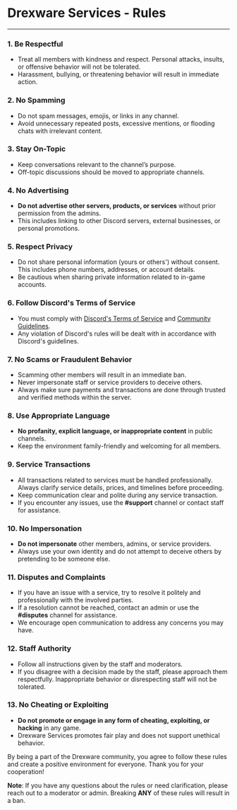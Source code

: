 # Drexware Services - Rules

---

### **1. Be Respectful**

- Treat all members with kindness and respect. Personal attacks, insults, or offensive behavior will not be tolerated.
- Harassment, bullying, or threatening behavior will result in immediate action.



### **2. No Spamming**

- Do not spam messages, emojis, or links in any channel.
- Avoid unnecessary repeated posts, excessive mentions, or flooding chats with irrelevant content.



### **3. Stay On-Topic**

- Keep conversations relevant to the channel’s purpose.
- Off-topic discussions should be moved to appropriate channels.



### **4. No Advertising**

- **Do not advertise other servers, products, or services** without prior permission from the admins.
- This includes linking to other Discord servers, external businesses, or personal promotions.


### **5. Respect Privacy**

- Do not share personal information (yours or others') without consent. This includes phone numbers, addresses, or account details.
- Be cautious when sharing private information related to in-game accounts.



### **6. Follow Discord's Terms of Service**

- You must comply with [Discord's Terms of Service](https://discord.com/terms) and [Community Guidelines](https://discord.com/guidelines).
- Any violation of Discord's rules will be dealt with in accordance with Discord's guidelines.



### **7. No Scams or Fraudulent Behavior**

- Scamming other members will result in an immediate ban.
- Never impersonate staff or service providers to deceive others.
- Always make sure payments and transactions are done through trusted and verified methods within the server.


### **8. Use Appropriate Language**

- **No profanity, explicit language, or inappropriate content** in public channels.
- Keep the environment family-friendly and welcoming for all members.



### **9. Service Transactions**

- All transactions related to services must be handled professionally. Always clarify service details, prices, and timelines before proceeding.
- Keep communication clear and polite during any service transaction.
- If you encounter any issues, use the **#support** channel or contact staff for assistance.


### **10. No Impersonation**

- **Do not impersonate** other members, admins, or service providers.
- Always use your own identity and do not attempt to deceive others by pretending to be someone else.


### **11. Disputes and Complaints**

- If you have an issue with a service, try to resolve it politely and professionally with the involved parties.
- If a resolution cannot be reached, contact an admin or use the **#disputes** channel for assistance.
- We encourage open communication to address any concerns you may have.


### **12. Staff Authority**

- Follow all instructions given by the staff and moderators.
- If you disagree with a decision made by the staff, please approach them respectfully. Inappropriate behavior or disrespecting staff will not be tolerated.



### **13. No Cheating or Exploiting**

- **Do not promote or engage in any form of cheating, exploiting, or hacking** in any game.
- Drexware Services promotes fair play and does not support unethical behavior.


By being a part of the Drexware community, you agree to follow these rules and create a positive environment for everyone. Thank you for your cooperation!



**Note**: If you have any questions about the rules or need clarification, please reach out to a moderator or admin.
Breaking **ANY** of these rules will result in a ban.
